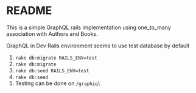 # README

This is a simple GraphQL rails implementation using one_to_many association with Authors and Books.

GraphQL in Dev Rails environment seems to use test database by default

1) `rake db:migrate RAILS_ENV=test`
2) `rake db:migrate`
3) `rake db:seed RAILS_ENV=test`
4) `rake db:seed`
5) Testing can be done on `/graphiql`
